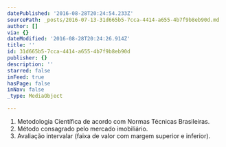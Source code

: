 ```yaml
---
datePublished: '2016-08-28T20:24:54.233Z'
sourcePath: _posts/2016-07-13-31d665b5-7cca-4414-a655-4b7f9b8eb90d.md
author: []
via: {}
dateModified: '2016-08-28T20:24:26.914Z'
title: ''
id: 31d665b5-7cca-4414-a655-4b7f9b8eb90d
publisher: {}
description: ''
starred: false
inFeed: true
hasPage: false
inNav: false
_type: MediaObject

---
```

1. Metodologia Científica de acordo com Normas Técnicas Brasileiras.
2. Método consagrado pelo mercado imobiliário.
3. Avaliação intervalar (faixa de valor com margem superior e inferior).